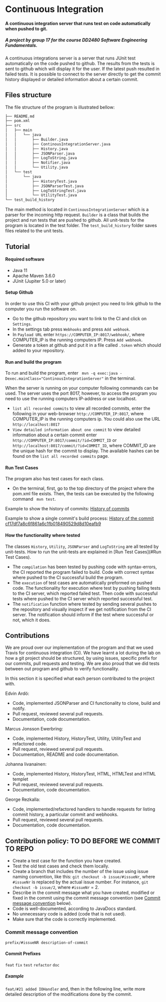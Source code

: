 # Continuous Integration

#### A continuous integration server that runs test on code automatically when pushed to git.

##### A project by group 17 for the course DD2480 Software Engineering Fundamentals.

A continuous integrations server is a server that runs JUnit test automatically on the code pushed to github. The results from the tests is sent to github which will display it for the
user. If the latest push resulted in failed tests. It is possible to connect to the server directly to get the commit history displayed or detailed information about a certain commit.    

## Files structure
The file structure of the program is illustrated bellow:
```bash
├── README.md
├── pom.xml
├── src
│   ├── main
│   │   └── java
│   │       ├── Builder.java
│   │       ├── ContinousIntegrationServer.java
│   │       ├── History.java
│   │       ├── JSONParser.java
│   │       ├── LogToString.java
│   │       ├── Notifier.java
│   │       └── Utility.java
│   └── test
│       └── java
│           ├── HistoryTest.java
│           ├── JSONParserTest.java
│           ├── LogToStringTest.java
│           └── UtilityTest.java
└── test_build_history
```
The main method is located in `ContinousIntegrationServer` which is a parser for the incoming http request. `Builder` is a class that
builds the project and run tests that are pushed to github. All unit-tests for the program is located in the test folder. The `test_build_history` folder
saves files related to the unit tests.

## Tutorial

#### Required software
* Java 11
* Apache Maven 3.6.0
* JUnit (Jupiter 5.0 or later)

#### Setup Github
In order to use this CI with your github project you need to link github to the computer you run the software on.
* Go to the github repository you want to link to the CI and click on ` Settings `.
* In the settings tab press ` Webhooks ` and press `Add webhook`.
* In `Payload URL` enter `https://COMPUTER_IP:8017/webhook/`, where COMPUTER_IP is the running computers IP. Press `Add webhook`.
* Generate a token at github and put it in a file called `.token` which should added to your repository.

#### Run and build the program
To run and build the program, enter ` mvn -q exec:java -Dexec.mainClass="ContinousIntegrationServer"` in the terminal.

When the server is running on your computer following commands can be used. The server uses the port 8017, however, to access the program you need to use the running computers IP-address or use localhost.

* ` list all recorded commits ` to view all recorded commits, enter the following in your web-browser `http://COMPUTER_IP:8017`, where COMPUTER_IP is the running computers ip. You could also use the URL `http://localhost:8017`
* ` View detailed information about one commit ` to view detailed information about a certain commit enter `http://COMPUTER_IP:8017/commit/?id=COMMIT_ID` or `http://localhost:8017/commit/?id=COMMIT_ID`, where COMMIT_ID are the unique hash for the commit to display. The available hashes can be found on the ` list all recorded commits ` page.


#### Run Test Cases
The program also has test cases for each class.
* On the terminal, first, go to the top directory of the project where the pom.xml file exists. Then, the tests can be executed by the following command ` mvn test`.

Example to show the history of commits:
[History of commits](http://130.229.177.226:8017/)

Example to show a single commit's build process:
[History of the commit cf17df7a8c6f861a6c1fb018490529d8d10eafb9](http://130.229.177.226:8017/commit/?id=cf17df7a8c6f861a6c1fb018490529d8d10eafb9_2020T02T06T10T18T21T429392)

#### How the functionality where tested
The classes ` History `, ` Utility `, ` JSONParser ` and ` LogToString ` are all tested by unit-tests. How to run the unit-tests are explained in [Run Test Cases](#Run Test Cases).
* The ` compilation ` has been tested by pushing code with syntax-errors, the CI reported the program failed to build. Code with correct syntax where pushed to the
CI successful build the program.
* The ` execution ` of test cases are automatically preformed on pushed code. The functionality for execution where test by pushing failing tests to the CI server, which reported failed
test. Then code with successful tests where pushed to the CI server which reported successful test.
* The ` notification ` function where tested by sending several pushes to the repository and visually inspect if we get notification from the CI server. The notification should
inform if the test where successful or not, which it does.


## Contributions
We are proud over our implementation of the program and that we used Travis for continuous integration (CI). We have learnt a lot during the lab on how a git project should be structured, by using issues, specific prefix for our commits, pull requests and testing.
We are also proud that we did tests between out program and github to verify functionality.


In this section it is specified what each person contributed to the project with.

Edvin Ardö:
* Code, implemented JSONParser and CI functionality to clone, build and notify.
* Pull request, reviewed several pull requests.
* Documentation, code documentation.


Marcus Jonsson Ewerbring:
* Code, implemented History, HistoryTest, Utility, UtilityTest and refactored code.
* Pull request, reviewed several pull requests.
* Documentation, README and code documentation.


Johanna Iivanainen:
* Code, implemented History, HistoryTest, HTML, HTMLTest and HTML templet
* Pull request, reviewed several pull requests.
* Documentation, code documentation.


George Rezkalla:
* Code, implemented/refactored handlers to handle requests for listing commit history, a particular commit and webhooks.
* Pull request, reviewed several pull requests.
* Documentation, code documentation.

## Contribution policy: TO DO BEFORE WE COMMIT TO REPO
* Create a test case for the function you have created.
* Test the old test cases and check them locally.
* Create a branch that includes the number of the issue using issue naming convention, like this: `git checkout -b issue/#issueNr`, where `#issueNr` is replaced by the actual issue number. For instance, `git checkout -b issue/2`, where `#issueNr` = 2.
* Describe in the commit message what you have created, modified or fixed in the commit using the commit message convention (see [Commit message convention](#commit-message-convention) below).
* Code is well-documented, according to JavaDocs standard.
* No unnecessary code is added (code that is not used).
* Make sure that the code is correctly implemented.

### Commit message convention
`prefix/#issueNR description-of-commit`

#### Commit Prefixes
`feat`
`fix`
`test`
`refactor`
`doc`

##### Example
`feat/#21 added IOHandler` and, then in the following line, write more detailed description of the modifications done by the commit.
